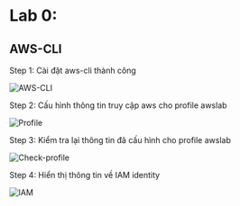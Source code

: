 # Lab 0: 

## AWS-CLI 

Step 1: Cài đặt aws-cli thành công

![AWS-CLI](https://github.com/LeHuynhLongVy/aws_feb_22_vy/blob/main/install_aws_cli.png)

Step 2: Cấu hình thông tin truy cập aws cho profile awslab

![Profile](https://github.com/LeHuynhLongVy/aws_feb_22_vy/blob/main/aws_profile.png)

Step 3: Kiểm tra lại thông tin đã cấu hình cho profile awslab

![Check-profile](https://github.com/LeHuynhLongVy/aws_feb_22_vy/blob/main/check_profile.png)

Step 4: Hiển thị thông tin về IAM identity

![IAM](https://github.com/LeHuynhLongVy/aws_feb_22_vy/blob/main/IAM.png)